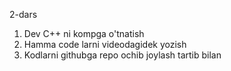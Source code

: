 

2-dars
1. Dev C++ ni kompga o'tnatish
2. Hamma code larni videodagidek yozish
3. Kodlarni githubga repo ochib joylash tartib bilan

